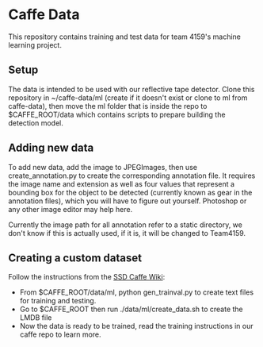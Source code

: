 # Caffe Data

This repository contains training and test data for team 4159's machine learning project.

## Setup

The data is intended to be used with our reflective tape detector. Clone this repository in ~/caffe-data/ml (create if it doesn't exist or clone to ml from caffe-data), then move the ml folder that is inside the repo to $CAFFE\_ROOT/data which contains scripts to prepare building the detection model.

## Adding new data
To add new data, add the image to JPEGImages, then use create_annotation.py to create the corresponding annotation file. It requires the image name and extension as well as four values that represent a bounding box for the object to be detected (currently known as gear in the annotation files), which you will have to figure out yourself. Photoshop or any other image editor may help here.

Currently the image path for all annotation refer to a static directory, we don't know if this is actually used, if it is, it will be changed to Team4159.

## Creating a custom dataset
Follow the instructions from the [SSD Caffe Wiki](https://github.com/weiliu89/caffe/wiki/Train-SSD-on-custom-dataset):

* From $CAFFE\_ROOT/data/ml, python gen_trainval.py to create text files for training and testing.
* Go to $CAFFE\_ROOT then run ./data/ml/create_data.sh to create the LMDB file
* Now the data is ready to be trained, read the training instructions in our caffe repo to learn more.
